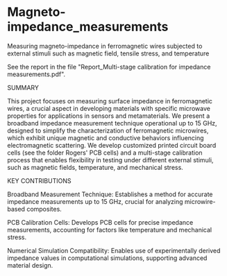 # Magneto-impedance_measurements
Measuring magneto-impedance in ferromagnetic wires subjected to external stimuli such as magnetic field, tensile stress, and temperature

See the report in the file "Report_Multi-stage calibration for impedance measurements.pdf". 

SUMMARY

This project focuses on measuring surface impedance in ferromagnetic wires, a crucial aspect in developing materials with specific microwave properties for applications in sensors and metamaterials. We present a broadband impedance measurement technique operational up to 15 GHz, designed to simplify the characterization of ferromagnetic microwires, which exhibit unique magnetic and conductive behaviors influencing electromagnetic scattering. We develop customized printed circuit board cells (see the folder Rogers' PCB cells) and a multi-stage calibration process that enables flexibility in testing under different external stimuli, such as magnetic fields, temperature, and mechanical stress.

KEY CONTRIBUTIONS

  Broadband Measurement Technique: Establishes a method for accurate impedance measurements up to 15 GHz, crucial for analyzing microwire-based composites.

  PCB Calibration Cells: Develops PCB cells for precise impedance measurements, accounting for factors like temperature and mechanical stress.

  Numerical Simulation Compatibility: Enables use of experimentally derived impedance values in computational simulations, supporting advanced material design.
